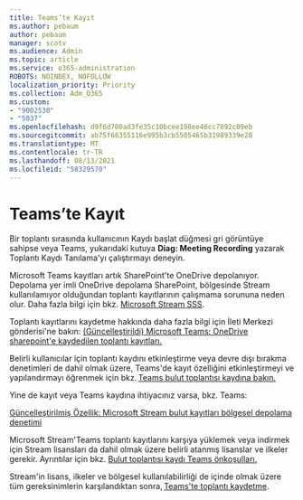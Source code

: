 ```yaml
---
title: Teams’te Kayıt
ms.author: pebaum
author: pebaum
manager: scotv
ms.audience: Admin
ms.topic: article
ms.service: o365-administration
ROBOTS: NOINDEX, NOFOLLOW
localization_priority: Priority
ms.collection: Adm_O365
ms.custom:
- "9002530"
- "5037"
ms.openlocfilehash: d9f6d700ad3fe35c10bcee198ee46cc7892c09eb
ms.sourcegitcommit: ab75f66355116e995b3cb5505465b31989339e28
ms.translationtype: MT
ms.contentlocale: tr-TR
ms.lasthandoff: 08/13/2021
ms.locfileid: "58329570"
---
```

# <a name="recording-in-teams"></a>Teams’te Kayıt

Bir toplantı sırasında  kullanıcının Kaydı başlat düğmesi gri görüntüye sahipse veya Teams, yukarıdaki kutuya **Diag: Meeting Recording** yazarak Toplantı Kaydı Tanılama'yı çalıştırmayı deneyin. 

Microsoft Teams kayıtları artık SharePoint'te OneDrive depolanıyor. Depolama yer imli OneDrive depolama SharePoint, bölgesinde Stream kullanılamıyor olduğundan toplantı kayıtlarının çalışmama sorununa neden olur. Daha fazla bilgi için bkz. [Microsoft Stream SSS](https://docs.microsoft.com/stream/faq#which-regions-does-microsoft-stream-host-my-data-in).

Toplantı kayıtlarını kaydetme hakkında daha fazla bilgi için İleti Merkezi gönderisi'ne bakın: [(Güncelleştirildi) Microsoft Teams: OneDrive sharepoint'e kaydedilen toplantı kayıtları.](https://portal.microsoft.com/Adminportal/Home?ref=MessageCenter&id=MC222640)

Belirli kullanıcılar için toplantı kaydını etkinleştirme veya devre dışı bırakma denetimleri de dahil olmak üzere, Teams'de kayıt özelliğini etkinleştirmeyi ve yapılandırmayı öğrenmek için bkz. [Teams bulut toplantısı kaydına bakın.](https://docs.microsoft.com/microsoftteams/cloud-recording) 

Yine de kayıt veya Teams kaydına ihtiyacınız varsa, bkz. Teams: 

[Güncelleştirilmiş Özellik: Microsoft Stream bulut kayıtları bölgesel depolama denetimi](https://admin.microsoft.com/AdminPortal/Home#/MessageCenter?id=MC214327)

Microsoft Stream'Teams toplantı kayıtlarını karşıya yüklemek veya indirmek için Stream lisansları da dahil olmak üzere belirli atanmış lisanslar ve ilkeler gerekir. Ayrıntılar için bkz. [Bulut toplantısı kaydı Teams önkoşulları.](https://docs.microsoft.com/microsoftteams/cloud-recording#prerequisites-for-teams-cloud-meeting-recording)

Stream'in lisans, ilkeler ve bölgesel kullanılabilirliği de içinde olmak üzere tüm gereksinimlerin karşılandıktan sonra, [Teams'te toplantı kaydetme](https://support.office.com/article/34dfbe7f-b07d-4a27-b4c6-de62f1348c24). 
